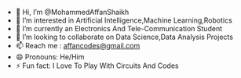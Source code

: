 - 👋 Hi, I’m @MohammedAffanShaikh
- 👀 I’m interested in Artificial Intelligence,Machine Learning,Robotics
- 🌱 I’m currently an Electronics And Tele-Communication Student
- 💞️ I’m looking to collaborate on Data Science,Data Analysis Projects
- 📫 Reach me : affancodes@gmail.com
- 😄 Pronouns: He/Him
- ⚡ Fun fact: I Love To Play With Circuits And Codes

<!---
MohammedAffanShaikh/MohammedAffanShaikh is a ✨ special ✨ repository because its `README.md` (this file) appears on your GitHub profile.
You can click the Preview link to take a look at your changes.
--->
